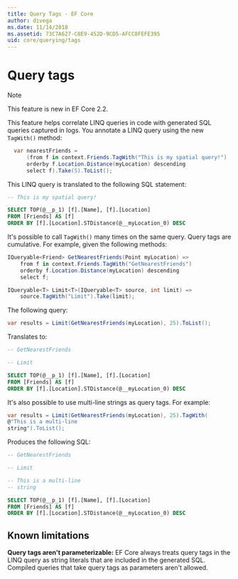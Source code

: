 ```yaml
---
title: Query Tags - EF Core
author: divega
ms.date: 11/14/2018
ms.assetid: 73C7A627-C8E9-452D-9CD5-AFCC8FEFE395
uid: core/querying/tags
---
```


# Query tags
> [!NOTE]
> This feature is new in EF Core 2.2.

This feature helps correlate LINQ queries in code with generated SQL queries captured in logs.
You annotate a LINQ query using the new `TagWith()` method: 

``` csharp
  var nearestFriends =
      (from f in context.Friends.TagWith("This is my spatial query!")
      orderby f.Location.Distance(myLocation) descending
      select f).Take(5).ToList();
```

This LINQ query is translated to the following SQL statement:

``` sql
-- This is my spatial query!

SELECT TOP(@__p_1) [f].[Name], [f].[Location]
FROM [Friends] AS [f]
ORDER BY [f].[Location].STDistance(@__myLocation_0) DESC
```

It's possible to call `TagWith()` many times on the same query.
Query tags are cumulative.
For example, given the following methods:

``` csharp
IQueryable<Friend> GetNearestFriends(Point myLocation) =>
    from f in context.Friends.TagWith("GetNearestFriends")
    orderby f.Location.Distance(myLocation) descending
    select f;

IQueryable<T> Limit<T>(IQueryable<T> source, int limit) =>
    source.TagWith("Limit").Take(limit);
```

The following query:   

``` csharp
var results = Limit(GetNearestFriends(myLocation), 25).ToList();
```

Translates to:

``` sql
-- GetNearestFriends

-- Limit

SELECT TOP(@__p_1) [f].[Name], [f].[Location]
FROM [Friends] AS [f]
ORDER BY [f].[Location].STDistance(@__myLocation_0) DESC
```

It's also possible to use multi-line strings as query tags.
For example:

``` csharp
var results = Limit(GetNearestFriends(myLocation), 25).TagWith(
@"This is a multi-line
string").ToList();
```

Produces the following SQL:

``` sql
-- GetNearestFriends

-- Limit

-- This is a multi-line
-- string

SELECT TOP(@__p_1) [f].[Name], [f].[Location]
FROM [Friends] AS [f]
ORDER BY [f].[Location].STDistance(@__myLocation_0) DESC
```

## Known limitations
**Query tags aren't parameterizable:**
EF Core always treats query tags in the LINQ query as string literals that are included in the generated SQL.
Compiled queries that take query tags as parameters aren't allowed.
